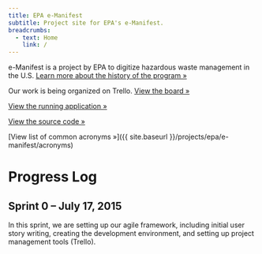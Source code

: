 ```yaml
---
title: EPA e-Manifest
subtitle: Project site for EPA's e-Manifest.
breadcrumbs:
  - text: Home
    link: /
---
```


e-Manifest is a project by EPA to digitize hazardous waste management in the U.S.
[Learn more about the history of the program »](http://www.epa.gov/osw/hazard/transportation/manifest/e-man.htm)

Our work is being organized on Trello. [View the board »](https://trello.com/b/0geMlbgF)

[View the running application »](https://e-manifest.18f.gov)

[View the source code »](https://github.com/18F/e-manifest)

[View list of common acronyms »]({{ site.baseurl }}/projects/epa/e-manifest/acronyms)

# Progress Log

## Sprint 0 – July 17, 2015

In this sprint, we are setting up our agile framework, including initial user story writing, creating the development environment, and setting up project management tools (Trello).
